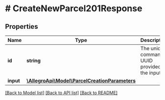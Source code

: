 # # CreateNewParcel201Response

## Properties

Name | Type | Description | Notes
------------ | ------------- | ------------- | -------------
**id** | **string** | The unique command UUID provided in the input. | [optional]
**input** | [**\AllegroApi\Model\ParcelCreationParameters**](ParcelCreationParameters.md) |  | [optional]

[[Back to Model list]](../../README.md#models) [[Back to API list]](../../README.md#endpoints) [[Back to README]](../../README.md)

